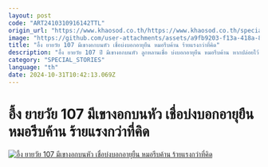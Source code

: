 ```yaml
---
layout: post
code: "ART2410310916142TTL"
origin_url: "https://www.khaosod.co.th/https://www.khaosod.co.th/special-stories/news_9482924"
image: "https://github.com/user-attachments/assets/a9fb9203-f13a-418a-86f2-2480874476be"
title: "อึ้ง ยายวัย 107 มีเขางอกบนหัว เชื่อบ่งบอกอายุยืน หมอรีบค้าน ร้ายแรงกว่าที่คิด"
description: "อึ้ง ยายวัย 107 ปี มีเขางอกบนหัว ลูกหลานเชื่อ บ่งบอกอายุยืน หมอรีบค้าน หากปล่อยไว้ ร้ายแรงกว่าที่คิด เผยอาการโรค - ข่าวสด"
category: "SPECIAL_STORIES"
language: "th"
date: 2024-10-31T10:42:13.069Z
---
```


# อึ้ง ยายวัย 107 มีเขางอกบนหัว เชื่อบ่งบอกอายุยืน หมอรีบค้าน ร้ายแรงกว่าที่คิด

[![อึ้ง ยายวัย 107 มีเขางอกบนหัว เชื่อบ่งบอกอายุยืน หมอรีบค้าน ร้ายแรงกว่าที่คิด](https://www.khaosod.co.th/wpapp/uploads/2024/10/107-year-old-grandma-grows-92630282_301035.jpg "อึ้ง ยายวัย 107 มีเขางอกบนหัว เชื่อบ่งบอกอายุยืน หมอรีบค้าน ร้ายแรงกว่าที่คิด")](https://www.khaosod.co.th/wpapp/uploads/2024/10/107-year-old-grandma-grows-92630282_301035.jpg)